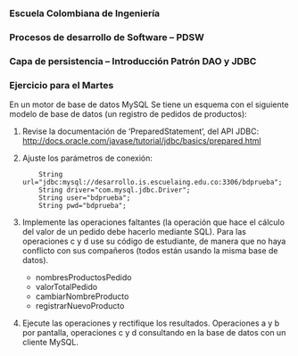 ### Escuela Colombiana de Ingeniería
### Procesos de desarrollo de Software – PDSW
### Capa de persistencia – Introducción Patrón DAO y JDBC

### Ejercicio para el Martes

En un motor de base de datos MySQL Se tiene un esquema con el siguiente modelo de base de datos (un registro de pedidos de productos):

1.	Revise la documentación de ‘PreparedStatement’, del API JDBC:
http://docs.oracle.com/javase/tutorial/jdbc/basics/prepared.html

2.	Ajuste los parámetros de conexión:
    ```
        String url="jdbc:mysql://desarrollo.is.escuelaing.edu.co:3306/bdprueba";
        String driver="com.mysql.jdbc.Driver";
        String user="bdprueba";
        String pwd="bdprueba";
    ```

4.	Implemente las operaciones faltantes (la operación que hace el cálculo del valor de un pedido debe hacerlo mediante SQL). Para las operaciones c y d use su código de estudiante, de manera que no haya conflicto con sus compañeros (todos están usando la misma base de datos).

    * nombresProductosPedido
    * valorTotalPedido
    * cambiarNombreProducto
    * registrarNuevoProducto

5.	Ejecute las operaciones y rectifique los resultados. Operaciones a y b por pantalla, operaciones c y d consultando en la base de datos con un cliente MySQL.

